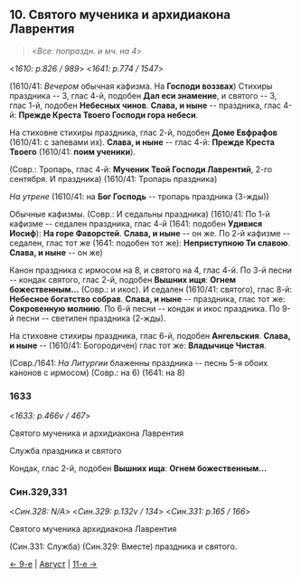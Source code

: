 ## 10. Святого мученика и архидиакона Лаврентия

> <*Все: попраздн. и мч. на 4*>

<*1610: p.826 / 989*>
<*1641: p.774 / 1547*>

(1610/41: *Вечером* обычная кафизма. На **Господи воззвах**)
Стихиры праздника -- 3, глас 4-й, подобен **Дал еси знамение**,
и святого -- 3, глас 1-й, подобен **Небесных чинов**.
**Слава, и ныне** -- праздника, глас 4-й: **Прежде Креста Твоего Господи гора небеси**.

На стиховне стихиры праздника, глас 2-й, подобен **Доме Евфрафов** (1610/41: с запевами их).
**Слава, и ныне** -- глас 4-й: **Прежде Креста Твоего** (1610/41: **поим ученики**).

(Совр.: Тропарь, глас 4-й: **Мученик Твой Господи Лаврентий**, 2-го сентября. И праздника)
(1610/41: Тропарь праздника)

*На утрене* (1610/41: на **Бог Господь** -- тропарь праздника (3-жды))

Обычные кафизмы.
(Совр.: И седальны праздника)
(1610/41: По 1-й кафизме -- седален праздника, глас 4-й (1641: подобен **Удивися Иосиф**): 
**На горе Фаворстей**. **Слава, и ныне** -- он же. 
По 2-й кафизме -- седален, глас тот же (1641: подобен тот же): **Неприступною Ти славою**. 
**Слава, и ныне** -- он же)

Канон праздника с ирмосом на 8, и святого на 4, глас 4-й.
По 3-й песни -- кондак святого, глас 2-й, подобен **Вышних ищя**: **Огнем божественным...**
(Совр.: и икос). И седален (1610/41: святого), глас 8-й: **Небесное богатство собрав**. 
**Слава, и ныне** -- праздника, глас тот же: **Сокровенную молнию**. 
По 6-й песни -- кондак и икос праздника. 
По 9-й песни -- светилен праздника (2-жды). 

На стиховне стихиры праздника, глас 6-й, подобен **Ангельския**.
**Слава, и ныне** -- (1610/41: Богородичен) глас тот же: **Владычице Чистая**.

(Совр./1641: *На Литургии* блаженны праздника -- песнь 5-я обоих канонов с ирмосом)
(Совр.: на 6) (1641: на 8)

### 1633

<*1633: p.466v / 467*>

Святого мученика и архидиакона Лаврентия

Служба праздника и святого

Кондак, глас 2-й, подобен **Вышних ища**: **Огнем божественным...**

### Син.329,331

<*Син.328: N/A*>
<*Син.329: p.132v / 134*>
<*Син.331: p.165 / 166*>

Святого мученика архидиакона Лаврентия

(Син.331: Служба) (Син.329: Вместе) праздника и святого.

[← 9-е](08_09_SAB.ru.md) | [Август](README.md#10-й) | [11-е →](08_11_SAB.ru.md)
